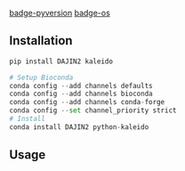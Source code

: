 [badge-pyversion](https://img.shields.io/badge/Python-3.7--3.11-blue)
[badge-os](https://img.shields.io/badge/OS-%F0%9F%AA%9F%F0%9F%90%A7%20/%20%F0%9F%8D%8E%20/%20%F0%9F%90%A7-ffffff)
## Installation

```python
pip install DAJIN2 kaleido
```

```python
# Setup Bioconda
conda config --add channels defaults
conda config --add channels bioconda
conda config --add channels conda-forge
conda config --set channel_priority strict
# Install
conda install DAJIN2 python-kaleido
```

## Usage

